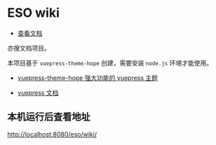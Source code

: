 # ESO wiki

- [查看文档](http://yangyxd.gitee.io/eso/wiki/)

亦搜文档项目。

本项目基于 `vuepress-theme-hope` 创建，需要安装 `node.js` 环境才能使用。

- [vuepress-theme-hope 强大功能的 vuepress 主题](https://vuepress-theme-hope.gitee.io/v2/zh/)

- [vuepress 文档](https://v2.vuepress.vuejs.org/zh/)

## 本机运行后查看地址

[http://localhost:8080/eso/wiki/](http://localhost:8080/eso/wiki/)

